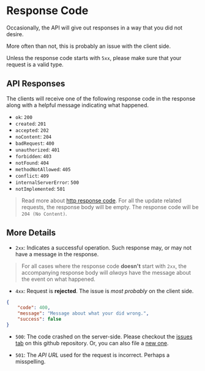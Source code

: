 # Response Code

Occasionally, the API will give out responses in a way that you did not desire.

More often than not, this is probably an issue with the client side.

Unless the response code starts with `5xx`, please make sure that your request is a valid type.

## API Responses

The clients will receive one of the following response code in the response along with a helpful message indicating what happened.

* `ok`: `200`
* `created`: `201`
* `accepted`: `202`
* `noContent`: `204`
* `badRequest`: `400`
* `unauthorized`: `401`
* `forbidden`: `403`
* `notFound`: `404`
* `methodNotAllowed`: `405`
* `conflict`: `409`
* `internalServerError`: `500`
* `notImplemented`: `501`

> Read more about [http response code](https://httpstatuses.com).
> For all the update related requests, the response body will be empty. The response code will be `204 (No Content)`.

## More Details

* `2xx`: Indicates a successful operation. Such response may, or may not have a message in the response.

> For all cases where the response code **doesn't** start with `2xx`, the accompanying response body will *always* have the message about the event on what happened.

* `4xx`: Request is **rejected**. The issue is *most probably* on the client side.

```json
{
    "code": 400,
    "message": "Message about what your did wrong.",
    "success": false
}
```

* `500`: The code crashed on the server-side. Please checkout the [issues tab](https://github.com/Growthfilev2/backend-cloud-functions/issues) on this github repository. Or, you can also file a [new one](https://github.com/Growthfilev2/backend-cloud-functions/issues/new).

* `501`: The *API URL* used for the request is incorrect. Perhaps a misspelling.
